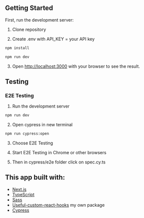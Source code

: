 ## Getting Started

First, run the development server:

1. Clone repository

2. Create .env with API_KEY = your API key

```bash
npm install

npm run dev
```

3. Open [http://localhost:3000](http://localhost:3000) with your browser to see the result.

## Testing

### E2E Testing

1. Run the development server

```bash
npm run dev
```

2. Open cypress in new terminal

```bash
npm run cypress:open
```

3. Choose E2E Testing

4. Start E2E Testing in Chrome or other browsers

5. Then in cypress/e2e folder click on spec.cy.ts

## This app built with:

- [Next.js](https://nextjs.org)
- [TypeScript](https://www.typescriptlang.org)
- [Sass](https://sass-lang.com)
- [Useful-custom-react-hooks](https://www.npmjs.com/package/useful-custom-react-hooks) my own package
- [Cypress](https://www.cypress.io)
